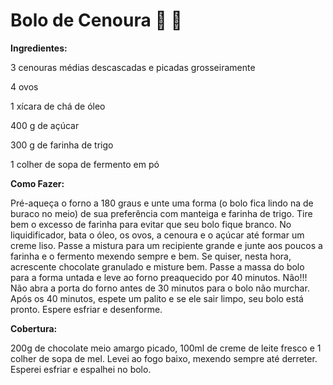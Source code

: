 # Bolo de Cenoura :cake: :carrot:



**Ingredientes:** 

3 cenouras médias descascadas e picadas grosseiramente

 4 ovos 

1 xícara de chá de óleo 

400 g de açúcar 

300 g de farinha de trigo 

1 colher de sopa de fermento em pó 

**Como Fazer:**

Pré-aqueça o forno a 180 graus e unte uma forma (o bolo fica lindo na de buraco no meio) de sua preferência com manteiga e farinha de trigo. Tire bem o excesso de farinha para evitar que seu bolo fique branco. No liquidificador, bata o óleo, os ovos, a cenoura e o açúcar até formar um creme liso. Passe a mistura para um recipiente grande e junte aos poucos a farinha e o fermento mexendo sempre e bem. Se quiser, nesta hora, acrescente chocolate granulado e misture bem. Passe a massa do bolo para a forma untada e leve ao forno preaquecido por 40 minutos. Não!!! Não abra a porta do forno antes de 30 minutos para o bolo não murchar. Após os 40 minutos, espete um palito e se ele sair limpo, seu bolo está pronto. Espere esfriar e desenforme.

**Cobertura:**

200g de chocolate meio amargo picado, 100ml de creme de leite fresco e 1 colher de sopa de mel. Levei ao fogo baixo, mexendo sempre até derreter. Esperei esfriar e espalhei no bolo.